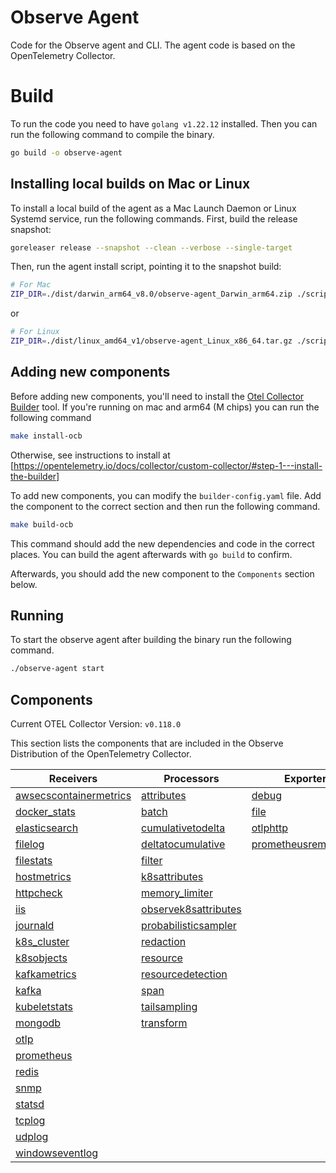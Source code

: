 # Observe Agent

Code for the Observe agent and CLI. The agent code is based on the OpenTelemetry Collector.

# Build

To run the code you need to have `golang v1.22.12` installed. Then you can run the following command to compile the binary.

```sh
go build -o observe-agent
```

## Installing local builds on Mac or Linux

To install a local build of the agent as a Mac Launch Daemon or Linux Systemd service, run the following commands. First, build the release snapshot:

```sh
goreleaser release --snapshot --clean --verbose --single-target
```

Then, run the agent install script, pointing it to the snapshot build:

```sh
# For Mac
ZIP_DIR=./dist/darwin_arm64_v8.0/observe-agent_Darwin_arm64.zip ./scripts/install_mac.sh --token <token> --observe_url <observe_url>
```

or

```sh
# For Linux
ZIP_DIR=./dist/linux_amd64_v1/observe-agent_Linux_x86_64.tar.gz ./scripts/install_linux.sh --token <token> --observe_url <observe_url>
```

## Adding new components

Before adding new components, you'll need to install the [Otel Collector Builder](https://github.com/open-telemetry/opentelemetry-collector/tree/main/cmd/builder) tool. If you're running on mac and arm64 (M chips) you can run the following command

```sh
make install-ocb
```

Otherwise, see instructions to install at [https://opentelemetry.io/docs/collector/custom-collector/#step-1---install-the-builder]

To add new components, you can modify the `builder-config.yaml` file. Add the component to the correct section and then run the following command.

```sh
make build-ocb
```

This command should add the new dependencies and code in the correct places. You can build the agent afterwards with `go build` to confirm.

Afterwards, you should add the new component to the `Components` section below.

## Running

To start the observe agent after building the binary run the following command.

```sh
./observe-agent start
```

## Components

Current OTEL Collector Version: `v0.118.0`

This section lists the components that are included in the Observe Distribution of the OpenTelemetry Collector.

| Receivers                                                | Processors                                            | Exporters                                              | Extensions                           | Connectors                  |
|----------------------------------------------------------|-------------------------------------------------------|--------------------------------------------------------|--------------------------------------|-----------------------------|
| [awsecscontainermetrics][awsecscontainermetricsreceiver] | [attributes][attributesprocessor]                     | [debug][debugexporter]                                 | [file_storage][filestorage]          | [count][countconnector]     |
| [docker_stats][dockerstatsreceiver]                      | [batch][batchprocessor]                               | [file][fileexporter]                                   | [health_check][healthcheckextension] | [forward][forwardconnector] |
| [elasticsearch][elasticsearchreceiver]                   | [cumulativetodelta][cumulativetodeltaprocessor]       | [otlphttp][otlphttpexporter]                           | [pprof][pprofextension]              |                             |
| [filelog][filelogreceiver]                               | [deltatocumulative][deltatocumulativeprocessor]       | [prometheusremotewrite][prometheusremotewriteexporter] | [zpages][zpagesextension]            |                             |
| [filestats][filestatsreceiver]                           | [filter][filterprocessor]                             |                                                        |                                      |                             |
| [hostmetrics][hostmetricsreceiver]                       | [k8sattributes][k8sattributesprocessor]               |                                                        |                                      |                             |
| [httpcheck][httpcheckreceiver]                           | [memory_limiter][memorylimiterprocessor]              |                                                        |                                      |                             |
| [iis][iisreceiver]                                       | [observek8sattributes][observek8sattributesprocessor] |                                                        |                                      |                             |
| [journald][journaldreceiver]                             | [probabilisticsampler][probabilisticsamplerprocessor] |                                                        |                                      |                             |
| [k8s_cluster][k8sclusterreceiver]                        | [redaction][redactionprocessor]                       |                                                        |                                      |                             |
| [k8sobjects][k8sobjectsreceiver]                         | [resource][resourceprocessor]                         |                                                        |                                      |                             |
| [kafkametrics][kafkametricsreceiver]                     | [resourcedetection][resourcedetectionprocessor]       |                                                        |                                      |                             |
| [kafka][kafkareceiver]                                   | [span][spanprocessor]                                 |                                                        |                                      |                             |
| [kubeletstats][kubeletstatsreceiver]                     | [tailsampling][tailsamplingprocessor]                 |                                                        |                                      |                             |
| [mongodb][mongodbreceiver]                               | [transform][transformprocessor]                       |                                                        |                                      |                             |
| [otlp][otlpreceiver]                                     |                                                       |                                                        |                                      |                             |
| [prometheus][prometheusreceiver]                         |                                                       |                                                        |                                      |                             |
| [redis][redisreceiver]                                   |                                                       |                                                        |                                      |                             |
| [snmp][snmpreceiver]                                     |                                                       |                                                        |                                      |                             |
| [statsd][statsdreceiver]                                 |                                                       |                                                        |                                      |                             |
| [tcplog][tcplogreceiver]                                 |                                                       |                                                        |                                      |                             |
| [udplog][udplogreceiver]                                 |                                                       |                                                        |                                      |                             |
| [windowseventlog][windowseventlogreceiver]               |                                                       |                                                        |                                      |                             |

[awsecscontainermetricsreceiver]: https://github.com/open-telemetry/opentelemetry-collector-contrib/tree/v0.118.0/receiver/awsecscontainermetricsreceiver
[dockerstatsreceiver]: https://github.com/open-telemetry/opentelemetry-collector-contrib/tree/v0.118.0/receiver/dockerstatsreceiver
[elasticsearchreceiver]: https://github.com/open-telemetry/opentelemetry-collector-contrib/tree/v0.118.0/receiver/elasticsearchreceiver
[filelogreceiver]: https://github.com/open-telemetry/opentelemetry-collector-contrib/tree/v0.118.0/receiver/filelogreceiver
[filestatsreceiver]: https://github.com/open-telemetry/opentelemetry-collector-contrib/tree/v0.118.0/receiver/filestatsreceiver
[hostmetricsreceiver]: https://github.com/open-telemetry/opentelemetry-collector-contrib/tree/v0.118.0/receiver/hostmetricsreceiver
[httpcheckreceiver]: https://github.com/open-telemetry/opentelemetry-collector-contrib/tree/v0.118.0/receiver/httpcheckreceiver
[iisreceiver]: https://github.com/open-telemetry/opentelemetry-collector-contrib/tree/v0.118.0/receiver/iisreceiver
[journaldreceiver]: https://github.com/open-telemetry/opentelemetry-collector-contrib/tree/v0.118.0/receiver/journaldreceiver
[k8sclusterreceiver]: https://github.com/open-telemetry/opentelemetry-collector-contrib/tree/v0.118.0/receiver/k8sclusterreceiver
[k8sobjectsreceiver]: https://github.com/open-telemetry/opentelemetry-collector-contrib/tree/v0.118.0/receiver/k8sobjectsreceiver
[kafkametricsreceiver]: https://github.com/open-telemetry/opentelemetry-collector-contrib/tree/v0.118.0/receiver/kafkametricsreceiver
[kafkareceiver]: https://github.com/open-telemetry/opentelemetry-collector-contrib/tree/v0.118.0/receiver/kafkareceiver
[kubeletstatsreceiver]: https://github.com/open-telemetry/opentelemetry-collector-contrib/tree/v0.118.0/receiver/kubeletstatsreceiver
[mongodbreceiver]: https://github.com/open-telemetry/opentelemetry-collector-contrib/tree/v0.118.0/receiver/mongodbreceiver
[otlpreceiver]: https://github.com/open-telemetry/opentelemetry-collector/tree/v0.118.0/receiver/otlpreceiver
[prometheusreceiver]: https://github.com/open-telemetry/opentelemetry-collector-contrib/tree/v0.118.0/receiver/prometheusreceiver
[redisreceiver]: https://github.com/open-telemetry/opentelemetry-collector-contrib/tree/v0.118.0/receiver/redisreceiver
[snmpreceiver]: https://github.com/open-telemetry/opentelemetry-collector-contrib/tree/v0.118.0/receiver/snmpreceiver
[statsdreceiver]: https://github.com/open-telemetry/opentelemetry-collector-contrib/tree/v0.118.0/receiver/statsdreceiver
[tcplogreceiver]: https://github.com/open-telemetry/opentelemetry-collector-contrib/tree/v0.118.0/receiver/tcplogreceiver
[udplogreceiver]: https://github.com/open-telemetry/opentelemetry-collector-contrib/tree/v0.118.0/receiver/udplogreceiver
[windowseventlogreceiver]: https://github.com/open-telemetry/opentelemetry-collector-contrib/tree/v0.118.0/receiver/windowseventlogreceiver
[attributesprocessor]: https://github.com/open-telemetry/opentelemetry-collector-contrib/tree/v0.118.0/processor/attributesprocessor
[batchprocessor]: https://github.com/open-telemetry/opentelemetry-collector/tree/v0.118.0/processor/batchprocessor
[cumulativetodeltaprocessor]: https://github.com/open-telemetry/opentelemetry-collector-contrib/tree/v0.118.0/processor/cumulativetodeltaprocessor
[deltatocumulativeprocessor]: https://github.com/open-telemetry/opentelemetry-collector-contrib/tree/v0.118.0/processor/deltatocumulativeprocessor
[filterprocessor]: https://github.com/open-telemetry/opentelemetry-collector-contrib/tree/v0.118.0/processor/filterprocessor
[k8sattributesprocessor]: https://github.com/open-telemetry/opentelemetry-collector-contrib/tree/v0.118.0/processor/k8sattributesprocessor
[memorylimiterprocessor]: https://github.com/open-telemetry/opentelemetry-collector/tree/v0.118.0/processor/memorylimiterprocessor
[observek8sattributesprocessor]: ./components/processors/observek8sattributesprocessor
[probabilisticsamplerprocessor]: https://github.com/open-telemetry/opentelemetry-collector-contrib/tree/v0.118.0/processor/probabilisticsamplerprocessor
[redactionprocessor]: https://github.com/open-telemetry/opentelemetry-collector-contrib/tree/v0.118.0/processor/redactionprocessor
[resourceprocessor]: https://github.com/open-telemetry/opentelemetry-collector-contrib/tree/v0.118.0/processor/resourceprocessor
[resourcedetectionprocessor]: https://github.com/open-telemetry/opentelemetry-collector-contrib/tree/v0.118.0/processor/resourcedetectionprocessor
[spanprocessor]: https://github.com/open-telemetry/opentelemetry-collector-contrib/tree/v0.118.0/processor/spanprocessor
[tailsamplingprocessor]: https://github.com/open-telemetry/opentelemetry-collector-contrib/tree/v0.118.0/processor/tailsamplingprocessor
[transformprocessor]: https://github.com/open-telemetry/opentelemetry-collector-contrib/tree/v0.118.0/processor/transformprocessor
[debugexporter]: https://github.com/open-telemetry/opentelemetry-collector/tree/v0.118.0/exporter/debugexporter
[fileexporter]: https://github.com/open-telemetry/opentelemetry-collector-contrib/tree/v0.118.0/exporter/fileexporter
[otlphttpexporter]: https://github.com/open-telemetry/opentelemetry-collector/tree/v0.118.0/exporter/otlphttpexporter
[prometheusremotewriteexporter]: https://github.com/open-telemetry/opentelemetry-collector-contrib/tree/v0.118.0/exporter/prometheusremotewriteexporter
[countconnector]: https://github.com/open-telemetry/opentelemetry-collector-contrib/tree/v0.118.0/connector/countconnector
[forwardconnector]: https://github.com/open-telemetry/opentelemetry-collector/tree/v0.118.0/connector/forwardconnector
[filestorage]: https://github.com/open-telemetry/opentelemetry-collector-contrib/tree/v0.118.0/extension/storage/filestorage
[healthcheckextension]: https://github.com/open-telemetry/opentelemetry-collector-contrib/tree/v0.118.0/extension/healthcheckextension
[pprofextension]: https://github.com/open-telemetry/opentelemetry-collector-contrib/tree/v0.118.0/extension/pprofextension
[zpagesextension]: https://github.com/open-telemetry/opentelemetry-collector/tree/v0.118.0/extension/zpagesextension
